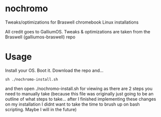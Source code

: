 # nochromo
Tweaks/optimizations for Braswell chromebook Linux installations

All credit goes to GalliumOS. Tweaks & optimizations are taken from the Braswell (galliumos-braswell) repo

# Usage
Install your OS. Boot it. Download the repo and...

`sh ./nochromo-install.sh`

and then open ./nochromo-install.sh for viewing as there are 2 steps you need to manually take (because this file was originally just going to be an outline of what steps to take... after I finished implementing these changes on my installation I didnt want to take the time to brush up on bash scripting. Maybe I will in the future)
